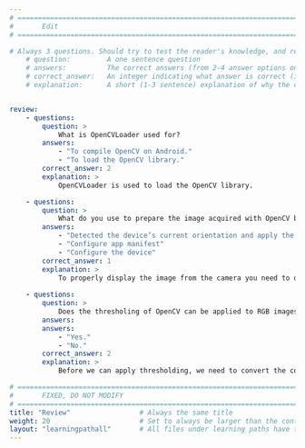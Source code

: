 ```yaml
---
# ================================================================================
#       Edit
# ================================================================================

# Always 3 questions. Should try to test the reader's knowledge, and reinforce the key points you want them to remember.
    # question:         A one sentence question
    # answers:          The correct answers (from 2-4 answer options only). Should be surrounded by quotes.
    # correct_answer:   An integer indicating what answer is correct (index starts from 0)
    # explanation:      A short (1-3 sentence) explanation of why the correct answer is correct. Can add additional context if desired


review:
    - questions:
        question: >
            What is OpenCVLoader used for?
        answers:
            - "To compile OpenCV on Android."
            - "To load the OpenCV library."                        
        correct_answer: 2               
        explanation: >
            OpenCVLoader is used to load the OpenCV library.

    - questions:
        question: >
            What do you use to prepare the image acquired with OpenCV before display?
        answers:
            - "Detected the device’s current orientation and apply the necessary rotation to ensure the camera preview appears correctly oriented"
            - "Configure app manifest"
            - "Configure the device"
        correct_answer: 1
        explanation: >
            To properly display the image from the camera you need to detect the device’s current orientation and apply the necessary rotation to ensure the camera preview appears correctly oriented.
            
    - questions:
        question: >
            Does the thresholing of OpenCV can be applied to RGB images?
        answers:
        answers:
            - "Yes."
            - "No."                        
        correct_answer: 2
        explanation: >
            Before we can apply thresholding, we need to convert the color image to grayscale using the Imgproc.cvtColor OpenCV function.

# ================================================================================
#       FIXED, DO NOT MODIFY
# ================================================================================
title: "Review"                 # Always the same title
weight: 20                      # Set to always be larger than the content in this path
layout: "learningpathall"       # All files under learning paths have this same wrapper
---
```

